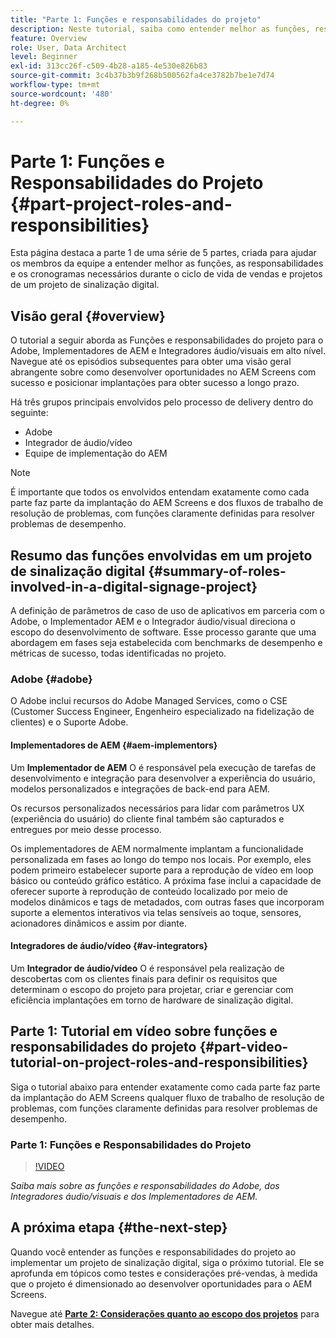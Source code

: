 ```yaml
---
title: "Parte 1: Funções e responsabilidades do projeto"
description: Neste tutorial, saiba como entender melhor as funções, responsabilidades e linhas do tempo necessárias durante os ciclos de vida de vendas e projetos para um projeto de sinalização digital.
feature: Overview
role: User, Data Architect
level: Beginner
exl-id: 313cc26f-c509-4b28-a185-4e530e826b83
source-git-commit: 3c4b37b3b9f268b500562fa4ce3782b7be1e7d74
workflow-type: tm+mt
source-wordcount: '480'
ht-degree: 0%

---
```


# Parte 1: Funções e Responsabilidades do Projeto {#part-project-roles-and-responsibilities}

Esta página destaca a parte 1 de uma série de 5 partes, criada para ajudar os membros da equipe a entender melhor as funções, as responsabilidades e os cronogramas necessários durante o ciclo de vida de vendas e projetos de um projeto de sinalização digital.

## Visão geral {#overview}

O tutorial a seguir aborda as Funções e responsabilidades do projeto para o Adobe, Implementadores de AEM e Integradores áudio/visuais em alto nível. Navegue até os episódios subsequentes para obter uma visão geral abrangente sobre como desenvolver oportunidades no AEM Screens com sucesso e posicionar implantações para obter sucesso a longo prazo.

Há três grupos principais envolvidos pelo processo de delivery dentro do seguinte:

* Adobe
* Integrador de áudio/vídeo
* Equipe de implementação do AEM

>[!NOTE]
>
>É importante que todos os envolvidos entendam exatamente como cada parte faz parte da implantação do AEM Screens e dos fluxos de trabalho de resolução de problemas, com funções claramente definidas para resolver problemas de desempenho.

## Resumo das funções envolvidas em um projeto de sinalização digital {#summary-of-roles-involved-in-a-digital-signage-project}

A definição de parâmetros de caso de uso de aplicativos em parceria com o Adobe, o Implementador AEM e o Integrador áudio/visual direciona o escopo do desenvolvimento de software. Esse processo garante que uma abordagem em fases seja estabelecida com benchmarks de desempenho e métricas de sucesso, todas identificadas no projeto.

### Adobe {#adobe}

O Adobe inclui recursos do Adobe Managed Services, como o CSE (Customer Success Engineer, Engenheiro especializado na fidelização de clientes) e o Suporte Adobe.

#### Implementadores de AEM {#aem-implementors}

Um **Implementador de AEM** O é responsável pela execução de tarefas de desenvolvimento e integração para desenvolver a experiência do usuário, modelos personalizados e integrações de back-end para AEM.

Os recursos personalizados necessários para lidar com parâmetros UX (experiência do usuário) do cliente final também são capturados e entregues por meio desse processo.

Os implementadores de AEM normalmente implantam a funcionalidade personalizada em fases ao longo do tempo nos locais. Por exemplo, eles podem primeiro estabelecer suporte para a reprodução de vídeo em loop básico ou conteúdo gráfico estático. A próxima fase inclui a capacidade de oferecer suporte à reprodução de conteúdo localizado por meio de modelos dinâmicos e tags de metadados, com outras fases que incorporam suporte a elementos interativos via telas sensíveis ao toque, sensores, acionadores dinâmicos e assim por diante.

#### Integradores de áudio/vídeo {#av-integrators}

Um **Integrador de áudio/vídeo** O é responsável pela realização de descobertas com os clientes finais para definir os requisitos que determinam o escopo do projeto para projetar, criar e gerenciar com eficiência implantações em torno de hardware de sinalização digital.

## Parte 1: Tutorial em vídeo sobre funções e responsabilidades do projeto {#part-video-tutorial-on-project-roles-and-responsibilities}

Siga o tutorial abaixo para entender exatamente como cada parte faz parte da implantação do AEM Screens qualquer fluxo de trabalho de resolução de problemas, com funções claramente definidas para resolver problemas de desempenho.

### Parte 1: Funções e Responsabilidades do Projeto

>[!VIDEO](https://video.tv.adobe.com/v/28375)

*Saiba mais sobre as funções e responsabilidades do Adobe, dos Integradores áudio/visuais e dos Implementadores de AEM.*

## A próxima etapa {#the-next-step}

Quando você entender as funções e responsabilidades do projeto ao implementar um projeto de sinalização digital, siga o próximo tutorial. Ele se aprofunda em tópicos como testes e considerações pré-vendas, à medida que o projeto é dimensionado ao desenvolver oportunidades para o AEM Screens.

Navegue até **[Parte 2: Considerações quanto ao escopo dos projetos](project-considerations.md)** para obter mais detalhes.
